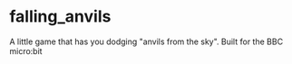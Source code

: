 # falling_anvils

A little game that has you dodging "anvils from the sky". Built for the BBC micro:bit